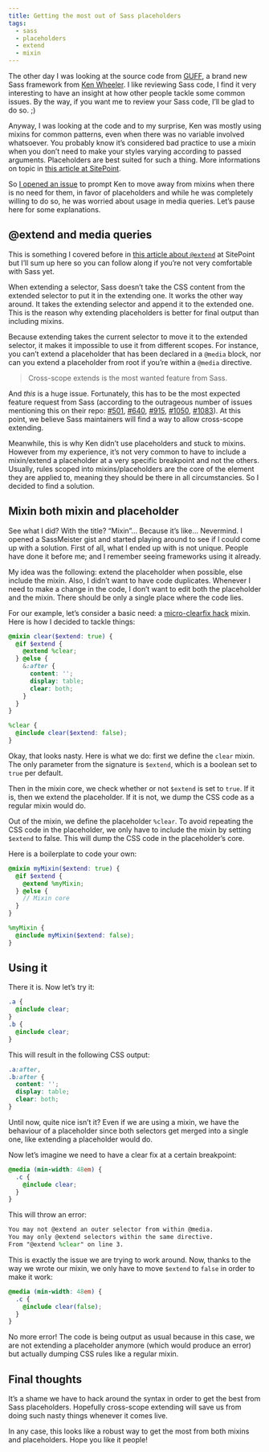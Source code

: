 ```yaml
---
title: Getting the most out of Sass placeholders
tags:
  - sass
  - placeholders
  - extend
  - mixin
---
```


The other day I was looking at the source code from [GUFF](http://kenwheeler.github.io/guff/), a brand new Sass framework from [Ken Wheeler](https://github.com/kenwheeler). I like reviewing Sass code, I find it very interesting to have an insight at how other people tackle some common issues. By the way, if you want me to review your Sass code, I’ll be glad to do so. ;)

Anyway, I was looking at the code and to my surprise, Ken was mostly using mixins for common patterns, even when there was no variable involved whatsoever. You probably know it’s considered bad practice to use a mixin when you don’t need to make your styles varying according to passed arguments. Placeholders are best suited for such a thing. More informations on topic in [this article at SitePoint](https://www.sitepoint.com/sass-mixin-placeholder/).

So [I opened an issue](https://github.com/kenwheeler/guff/issues/1) to prompt Ken to move away from mixins when there is no need for them, in favor of placeholders and while he was completely willing to do so, he was worried about usage in media queries. Let’s pause here for some explanations.

## @extend and media queries

This is something I covered before in [this article about `@extend`](https://www.sitepoint.com/sass-extend-nobody-told-you/) at SitePoint but I’ll sum up here so you can follow along if you’re not very comfortable with Sass yet.

When extending a selector, Sass doesn’t take the CSS content from the extended selector to put it in the extending one. It works the other way around. It takes the extending selector and append it to the extended one. This is the reason why extending placeholders is better for final output than including mixins.

Because extending takes the current selector to move it to the extended selector, it makes it impossible to use it from different scopes. For instance, you can’t extend a placeholder that has been declared in a `@media` block, nor can you extend a placeholder from root if you’re within a `@media` directive.

> Cross-scope extends is the most wanted feature from Sass.

And _this_ is a huge issue. Fortunately, this has to be the most expected feature request from Sass (according to the outrageous number of issues mentioning this on their repo: [#501](https://github.com/nex3/sass/issues/501), [#640](https://github.com/nex3/sass/issues/640), [#915](https://github.com/nex3/sass/issues/915), [#1050](https://github.com/nex3/sass/issues/1050), [#1083](https://github.com/nex3/sass/issues/1083)). At this point, we believe Sass maintainers will find a way to allow cross-scope extending.

Meanwhile, this is why Ken didn’t use placeholders and stuck to mixins. However from my experience, it’s not very common to have to include a mixin/extend a placeholder at a very specific breakpoint and not the others. Usually, rules scoped into mixins/placeholders are the core of the element they are applied to, meaning they should be there in all circumstancies. So I decided to find a solution.

## Mixin both mixin and placeholder

See what I did? With the title? “Mixin”… Because it’s like… Nevermind. I opened a SassMeister gist and started playing around to see if I could come up with a solution. First of all, what I ended up with is not unique. People have done it before me; and I remember seeing frameworks using it already.

My idea was the following: extend the placeholder when possible, else include the mixin. Also, I didn’t want to have code duplicates. Whenever I need to make a change in the code, I don’t want to edit both the placeholder and the mixin. There should be only a single place where the code lies.

For our example, let’s consider a basic need: a [micro-clearfix hack](http://nicolasgallagher.com/micro-clearfix-hack/) mixin. Here is how I decided to tackle things:

```scss
@mixin clear($extend: true) {
  @if $extend {
    @extend %clear;
  } @else {
    &:after {
      content: '';
      display: table;
      clear: both;
    }
  }
}

%clear {
  @include clear($extend: false);
}
```

Okay, that looks nasty. Here is what we do: first we define the `clear` mixin. The only parameter from the signature is `$extend`, which is a boolean set to `true` per default.

Then in the mixin core, we check whether or not `$extend` is set to `true`. If it is, then we extend the placeholder. If it is not, we dump the CSS code as a regular mixin would do.

Out of the mixin, we define the placeholder `%clear`. To avoid repeating the CSS code in the placeholder, we only have to include the mixin by setting `$extend` to false. This will dump the CSS code in the placeholder’s core.

Here is a boilerplate to code your own:

```scss
@mixin myMixin($extend: true) {
  @if $extend {
    @extend %myMixin;
  } @else {
    // Mixin core
  }
}

%myMixin {
  @include myMixin($extend: false);
}
```

## Using it

There it is. Now let’s try it:

```scss
.a {
  @include clear;
}
.b {
  @include clear;
}
```

This will result in the following CSS output:

```scss
.a:after,
.b:after {
  content: '';
  display: table;
  clear: both;
}
```

Until now, quite nice isn’t it? Even if we are using a mixin, we have the behaviour of a placeholder since both selectors get merged into a single one, like extending a placeholder would do.

Now let’s imagine we need to have a clear fix at a certain breakpoint:

```scss
@media (min-width: 48em) {
  .c {
    @include clear;
  }
}
```

This will throw an error:

```scss
You may not @extend an outer selector from within @media.
You may only @extend selectors within the same directive.
From "@extend %clear" on line 3.
```

This is exactly the issue we are trying to work around. Now, thanks to the way we wrote our mixin, we only have to move `$extend` to `false` in order to make it work:

```scss
@media (min-width: 48em) {
  .c {
    @include clear(false);
  }
}
```

No more error! The code is being output as usual because in this case, we are not extending a placeholder anymore (which would produce an error) but actually dumping CSS rules like a regular mixin.

## Final thoughts

It’s a shame we have to hack around the syntax in order to get the best from Sass placeholders. Hopefully cross-scope extending will save us from doing such nasty things whenever it comes live.

In any case, this looks like a robust way to get the most from both mixins and placeholders. Hope you like it people!
